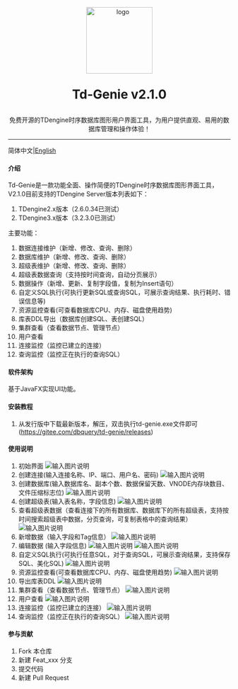 <p align="center">
	<img alt="logo" src="https://gitee.com/dbquery/td-genie/raw/master/tdengine/src/main/resources/images/logo.png" width="150" height="150">
</p>

<h1 align="center" style="margin: 30px 0 30px; font-weight: bold;">Td-Genie v2.1.0</h1>
<p align="center">免费开源的TDengine时序数据库图形用户界面工具，为用户提供直观、易用的数据库管理和操作体验！</p>

----

简体中文|[English](README.en.md)

#### 介绍
Td-Genie是一款功能全面、操作简便的TDengine时序数据库图形界面工具，V2.1.0目前支持的TDengine Server版本列表如下：
1. TDengine2.x版本（2.6.0.34已测试）
2. TDengine3.x版本（3.2.3.0已测试）

主要功能：
1. 数据连接维护（新增、修改、查询、删除）
2. 数据库维护（新增、修改、查询、删除）
3. 超级表维护（新增、修改、查询、删除）
4. 超级表数据查询（支持按时间查询，自动分页展示）
5. 数据操作（新增、更新、复制字段值，复制为Insert语句）
6. 自定义SQL执行(可执行更新SQL或查询SQL，可展示查询结果、执行耗时、错误信息等) 
7. 资源监控查看(可查看数据库CPU、内存、磁盘使用趋势) 
8. 库表DDL导出（数据库创建SQL、表创建SQL）
9. 集群查看（查看数据节点、管理节点）
10. 用户查看
11. 连接监控（监控已建立的连接）
12. 查询监控（监控正在执行的查询SQL）
#### 软件架构
基于JavaFX实现UI功能。


#### 安装教程

1.  从发行版中下载最新版本，解压，双击执行td-genie.exe文件即可(https://gitee.com/dbquery/td-genie/releases)

#### 使用说明

1.  初始界面
![输入图片说明](tdengine/src/main/resources/images/readme/start.png)
2.  创建连接(输入连接名称、IP、端口、用户名、密码)
![输入图片说明](tdengine/src/main/resources/images/readme/createConnection.png)
3.  创建数据库(输入数据库名、副本个数、数据保留天数、VNODE内存块数目、文件压缩标志位)
![输入图片说明](tdengine/src/main/resources/images/readme/createDB.png)
4.  创建超级表(输入表名称，字段信息)
![输入图片说明](tdengine/src/main/resources/images/readme/createSTB.png)
5. 查看超级表数据（查看连接下的所有数据库、数据库下的所有超级表，支持按时间搜索超级表中数据，分页查询，可复制表格中的查询结果）
![输入图片说明](tdengine/src/main/resources/images/readme/queryStbRecord.png)
6. 新增数据（输入字段和Tag信息）
![输入图片说明](tdengine/src/main/resources/images/readme/insertData.png)
7. 编辑数据 (输入字段信息)
![输入图片说明](tdengine/src/main/resources/images/readme/updateDataSelectItem.png)
![输入图片说明](tdengine/src/main/resources/images/readme/updateData.png)
8. 自定义SQL执行(可执行任意SQL，对于查询SQL，可展示查询结果，支持保存SQL、美化SQL)
![输入图片说明](tdengine/src/main/resources/images/readme/executeSQL.png)
9. 资源监控查看(可查看数据库CPU、内存、磁盘使用趋势)
![输入图片说明](tdengine/src/main/resources/images/resourceMonitor.png)
10. 导出库表DDL
![输入图片说明](tdengine/src/main/resources/images/readme/exportDDL.png)
11. 集群查看（查看数据节点、管理节点）
![输入图片说明](tdengine/src/main/resources/images/readme/clusterquery.png)
12. 用户查看
![输入图片说明](tdengine/src/main/resources/images/readme/userquery.png)
13. 连接监控（监控已建立的连接）
![输入图片说明](tdengine/src/main/resources/images/readme/connectionquery.png)
14. 查询监控（监控正在执行的查询SQL）
![输入图片说明](tdengine/src/main/resources/images/readme/querymonitor.png)
#### 参与贡献

1.  Fork 本仓库
2.  新建 Feat_xxx 分支
3.  提交代码
4.  新建 Pull Request
